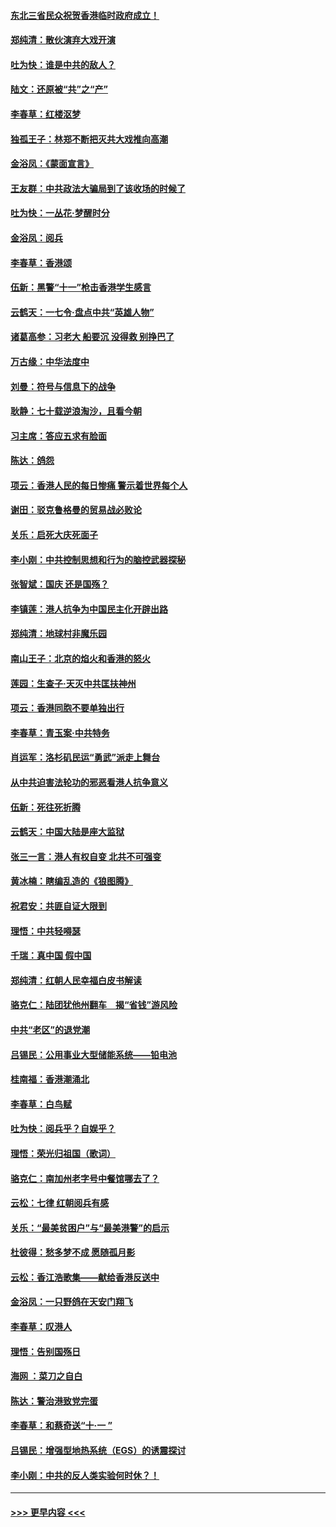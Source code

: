 #### [东北三省民众祝贺香港临时政府成立！](../pages/nsc993/n11571215.md?t=10062201) 
#### [郑纯清：散伙演弃大戏开演](../pages/nsc993/n11570826.md?t=10062201) 
#### [吐为快：谁是中共的敌人？](../pages/nsc993/n11570817.md?t=10062201) 
#### [陆文：还原被“共”之“产”](../pages/nsc993/n11570798.md?t=10062201) 
#### [李春草：红楼沤梦](../pages/nsc993/n11569673.md?t=10062201) 
#### [独孤王子：林郑不断把灭共大戏推向高潮](../pages/nsc993/n11569381.md?t=10062201) 
#### [金浴凤：《蒙面宣言》](../pages/nsc993/n11569368.md?t=10062201) 
#### [王友群：中共政法大骗局到了该收场的时候了](../pages/nsc993/n11568940.md?t=10062201) 
#### [吐为快：一丛花‧梦醒时分](../pages/nsc993/n11567491.md?t=10062201) 
#### [金浴凤：阅兵](../pages/nsc993/n11567454.md?t=10062201) 
#### [李春草：香港颂](../pages/nsc993/n11567444.md?t=10062201) 
#### [伍新：黑警“十一”枪击香港学生感言](../pages/nsc993/n11567426.md?t=10062201) 
#### [云鹤天：一七令‧盘点中共“英雄人物”](../pages/nsc993/n11567091.md?t=10062201) 
#### [诸葛高参：习老大 船要沉 没得救 别挣巴了](../pages/nsc993/n11566976.md?t=10062201) 
#### [万古缘：中华法度中](../pages/nsc993/n11566726.md?t=10062201) 
#### [刘曼：符号与信息下的战争](../pages/nsc993/n11564655.md?t=10062201) 
#### [耿静：七十载逆浪淘沙，且看今朝](../pages/nsc993/n11564520.md?t=10062201) 
#### [习主席：答应五求有脸面](../pages/nsc993/n11563953.md?t=10062201) 
#### [陈达：鸽怨](../pages/nsc993/n11561879.md?t=10062201) 
#### [项云：香港人民的每日惨痛  警示着世界每个人](../pages/nsc993/n11559273.md?t=10062201) 
#### [谢田：驳克鲁格曼的贸易战必败论](../pages/nsc993/n11555840.md?t=10062201) 
#### [关乐：启死大庆死面子](../pages/nsc993/n11556823.md?t=10062201) 
#### [李小刚：中共控制思想和行为的脑控武器探秘](../pages/nsc993/n11556776.md?t=10062201) 
#### [张智斌：国庆  还是国殇？](../pages/nsc993/n11556617.md?t=10062201) 
#### [李镇莲：港人抗争为中国民主化开辟出路](../pages/nsc993/n11556570.md?t=10062201) 
#### [郑纯清：地球村非魔乐园](../pages/nsc993/n11555415.md?t=10062201) 
#### [南山王子：北京的焰火和香港的怒火](../pages/nsc993/n11555318.md?t=10062201) 
#### [莲园：生查子·天灭中共匡扶神州](../pages/nsc993/n11555302.md?t=10062201) 
#### [项云：香港同胞不要单独出行](../pages/nsc993/n11555276.md?t=10062201) 
#### [李春草：青玉案‧中共特务](../pages/nsc993/n11552356.md?t=10062201) 
#### [肖运军：洛杉矶民运“勇武”派走上舞台](../pages/nsc993/n11551595.md?t=10062201) 
#### [从中共迫害法轮功的邪恶看港人抗争意义](../pages/nsc993/n11540858.md?t=10062201) 
#### [伍新：死往死折腾](../pages/nsc993/n11550174.md?t=10062201) 
#### [云鹤天：中国大陆是座大监狱](../pages/nsc993/n11550155.md?t=10062201) 
#### [张三一言：港人有权自变 北共不可强变](../pages/nsc993/n11550132.md?t=10062201) 
#### [黄冰楠：瞎编乱造的《狼图腾》](../pages/nsc993/n11550082.md?t=10062201) 
#### [祝君安：共匪自证大限到](../pages/nsc993/n11550041.md?t=10062201) 
#### [理悟：中共轻嘚瑟](../pages/nsc993/n11547978.md?t=10062201) 
#### [千瑞：真中国 假中国](../pages/nsc993/n11547865.md?t=10062201) 
#### [郑纯清：红朝人民幸福白皮书解读](../pages/nsc993/n11547499.md?t=10062201) 
#### [骆克仁：陆团犹他州翻车　揭“省钱”游风险](../pages/nsc993/n11546977.md?t=10062201) 
#### [中共“老区”的退党潮](../pages/nsc993/n11545995.md?t=10062201) 
#### [吕锡民：公用事业大型储能系统——铅电池](../pages/nsc993/n11545701.md?t=10062201) 
#### [桂南福：香港潮涌北](../pages/nsc993/n11545682.md?t=10062201) 
#### [李春草：白鸟赋](../pages/nsc993/n11545663.md?t=10062201) 
#### [吐为快：阅兵乎？自娱乎？](../pages/nsc993/n11545625.md?t=10062201) 
#### [理悟：荣光归祖国（歌词）](../pages/nsc993/n11545616.md?t=10062201) 
#### [骆克仁：南加州老字号中餐馆哪去了？](../pages/nsc993/n11545120.md?t=10062201) 
#### [云松：七律 红朝阅兵有感](../pages/nsc993/n11542394.md?t=10062201) 
#### [关乐：“最美贫困户”与“最美港警”的启示](../pages/nsc993/n11542252.md?t=10062201) 
#### [杜彼得：愁多梦不成 愿随孤月影](../pages/nsc993/n11540296.md?t=10062201) 
#### [云松：香江浩歌集——献给香港反送中](../pages/nsc993/n11540149.md?t=10062201) 
#### [金浴凤：一只野鸽在天安门翔飞](../pages/nsc993/n11540280.md?t=10062201) 
#### [李春草：叹港人](../pages/nsc993/n11540119.md?t=10062201) 
#### [理悟：告别国殇日](../pages/nsc993/n11539610.md?t=10062201) 
#### [海网 ：菜刀之自白](../pages/nsc993/n11539597.md?t=10062201) 
#### [陈达：警治港致党完蛋](../pages/nsc993/n11538127.md?t=10062201) 
#### [李春草：和蔡奇送“十·一 ”](../pages/nsc993/n11537810.md?t=10062201) 
#### [吕锡民：增强型地热系统（EGS）的诱震探讨](../pages/nsc993/n11537765.md?t=10062201) 
#### [李小刚：中共的反人类实验何时休？！](../pages/nsc993/n11537669.md?t=10062201) 

----
#### [ >>> 更早内容 <<< ](../indexes/nsc993-earlier.md)
